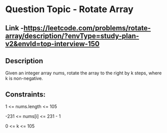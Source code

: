 # Question Topic - Rotate Array

## Link -https://leetcode.com/problems/rotate-array/description/?envType=study-plan-v2&envId=top-interview-150

## Description
Given an integer array nums, rotate the array to the right by k steps, where k is non-negative.

## Constraints:

1 <= nums.length <= 105

-231 <= nums[i] <= 231 - 1

0 <= k <= 105
